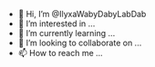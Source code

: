 - 👋 Hi, I’m @IlyxaWabyDabyLabDab
- 👀 I’m interested in ...
- 🌱 I’m currently learning ...
- 💞️ I’m looking to collaborate on ...
- 📫 How to reach me ...

<!---
IlyxaWabyDabyLabDab/IlyxaWabyDabyLabDab is a ✨ special ✨ repository because its `README.md` (this file) appears on your GitHub profile.
You can click the Preview link to take a look at your changes.
--->
